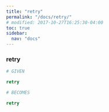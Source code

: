 ```yaml
---
title: "retry"
permalink: "/docs/retry/"
# modified: 2017-10-27T16:25:30-04:00
toc: true
sidebar:
  nav: "docs"
---
```

### retry
```ruby
# GIVEN

retry

```
```ruby
# BECOMES

retry
```
